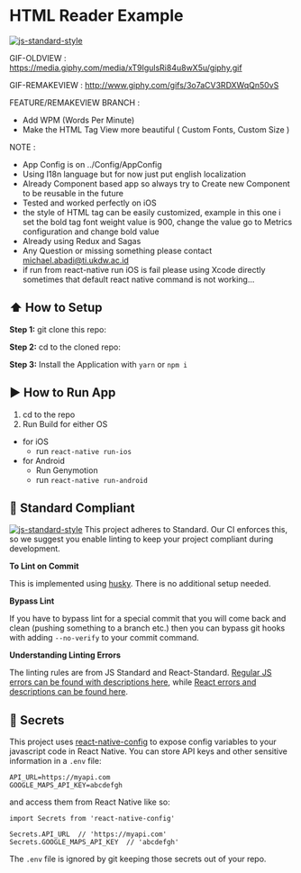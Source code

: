 #  HTML Reader Example
[![js-standard-style](https://img.shields.io/badge/code%20style-standard-brightgreen.svg?style=flat)](http://standardjs.com/)

GIF-OLDVIEW : https://media.giphy.com/media/xT9IgulsRi84u8wX5u/giphy.gif

GIF-REMAKEVIEW : http://www.giphy.com/gifs/3o7aCV3RDXWqQn50vS

FEATURE/REMAKEVIEW BRANCH :
- Add WPM (Words Per Minute)
- Make the HTML Tag View more beautiful ( Custom Fonts, Custom Size )

NOTE :
- App Config is on ../Config/AppConfig
- Using I18n language but for now just put english localization
- Already Component based app so always try to Create new Component to be reusable in the future
- Tested and worked perfectly on iOS
- the style of HTML tag can be easily customized, example in this one i set the bold tag font weight value is 900, change the value go to Metrics configuration and change bold value
- Already using Redux and Sagas
- Any Question or missing something please contact michael.abadi@ti.ukdw.ac.id
- if run from react-native run iOS is fail please using Xcode directly sometimes that default react native command is not working...

## :arrow_up: How to Setup

**Step 1:** git clone this repo:

**Step 2:** cd to the cloned repo:

**Step 3:** Install the Application with `yarn` or `npm i`


## :arrow_forward: How to Run App

1. cd to the repo
2. Run Build for either OS
  * for iOS
    * run `react-native run-ios`
  * for Android
    * Run Genymotion
    * run `react-native run-android`

## :no_entry_sign: Standard Compliant

[![js-standard-style](https://cdn.rawgit.com/feross/standard/master/badge.svg)](https://github.com/feross/standard)
This project adheres to Standard.  Our CI enforces this, so we suggest you enable linting to keep your project compliant during development.

**To Lint on Commit**

This is implemented using [husky](https://github.com/typicode/husky). There is no additional setup needed.

**Bypass Lint**

If you have to bypass lint for a special commit that you will come back and clean (pushing something to a branch etc.) then you can bypass git hooks with adding `--no-verify` to your commit command.

**Understanding Linting Errors**

The linting rules are from JS Standard and React-Standard.  [Regular JS errors can be found with descriptions here](http://eslint.org/docs/rules/), while [React errors and descriptions can be found here](https://github.com/yannickcr/eslint-plugin-react).

## :closed_lock_with_key: Secrets

This project uses [react-native-config](https://github.com/luggit/react-native-config) to expose config variables to your javascript code in React Native. You can store API keys
and other sensitive information in a `.env` file:

```
API_URL=https://myapi.com
GOOGLE_MAPS_API_KEY=abcdefgh
```

and access them from React Native like so:

```
import Secrets from 'react-native-config'

Secrets.API_URL  // 'https://myapi.com'
Secrets.GOOGLE_MAPS_API_KEY  // 'abcdefgh'
```

The `.env` file is ignored by git keeping those secrets out of your repo.


